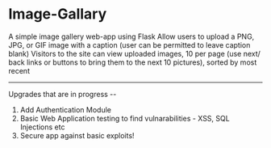 # Image-Gallary
A simple image gallery web-app using Flask
Allow users to upload a PNG, JPG, or GIF image with a caption (user can be permitted to leave caption blank)
Visitors to the site can view uploaded images, 10 per page (use next/ back links or buttons to bring them to the next 10 pictures), sorted by most recent

-----------------------------------------------------------------------------------------------------------------------------------

Upgrades that are in progress --

1. Add Authentication Module
2. Basic Web Application testing to find vulnarabilities - XSS, SQL Injections etc
3. Secure app against basic exploits!
